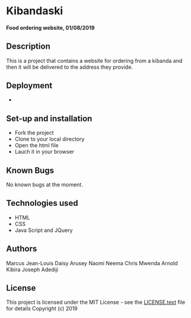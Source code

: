 # Kibandaski
#### Food ordering website, 01/08/2019

## Description
This is a project that contains a website for ordering from a kibanda and then it will be delivered to the address they provide.

## Deployment
* 

## Set-up and installation
* Fork the project
* Clone to your local directory
* Open the html file
* Lauch it in your browser

## Known Bugs
No known bugs at the moment.

## Technologies used
* HTML
* CSS
* Java Script and JQuery

## Authors 
Marcus Jean-Louis 
Daisy Arusey
Naomi Neema
Chris Mwenda
Arnold Kibira
Joseph Adediji

## License
This project is licensed under the MIT License - see the [LICENSE.text](LICENSE.text) file for details
Copyright (c) 2019 




